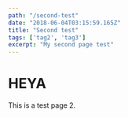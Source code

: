 ```yaml
---
path: "/second-test"
date: "2018-06-04T03:15:59.165Z"
title: "Second test"
tags: ['tag2', 'tag3']
excerpt: "My second page test"
---
```


# HEYA
This is a test page 2.
